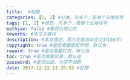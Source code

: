 ```yaml
---
title:  #标题
categories: [1, 2] #分类，可多个；若单个去掉括号
tags: [1, 2] #标签，可多个；若单个去掉括号
mathjax: false #是否引用公式
kewords: #本文关键词
description: #本文描述，若为空就自动全文前150字)
copyright: true #是否需要版权申明，默认有
reward: true #是否需要打赏，默认有
toc: true #是否需要目录，默认有
password: #是否加密，为空不加密
date: 2017-12-22 11:20:02 #日期
---
```




